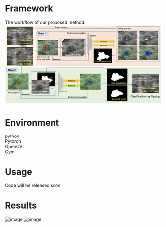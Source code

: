 # Framework

The workflow of our proposed method. 
![image](https://github.com/goloooo777/flip-learning/blob/main/images/framework.png)

# Environment

python  
Pytorch  
OpenCV  
Gym  

# Usage

Code will be released soon.

# Results
![image](https://github.com/goloooo777/flip-learning/blob/main/images/1_image.gif)
![image](https://github.com/goloooo777/flip-learning/blob/main/images/1_image.gif)
